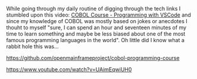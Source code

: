 
While going through my daily routine of digging through the tech links I stumbled upon this video: [COBOL Course - Programming with VSCode](https://www.youtube.com/watch?v=RdMAEdGvtLA) and since my knowledge of COBOL was mostly based on jokes or anecdotes I thouht to myself "sure, I can spend an hour and seventeen minutes of my time to learn something and maybe be less biased about one of the most famous programming languages in the world". Oh little did I know what a rabbit hole this was...


https://github.com/openmainframeproject/cobol-programming-course


https://www.youtube.com/watch?v=UAimEqwiUH0
